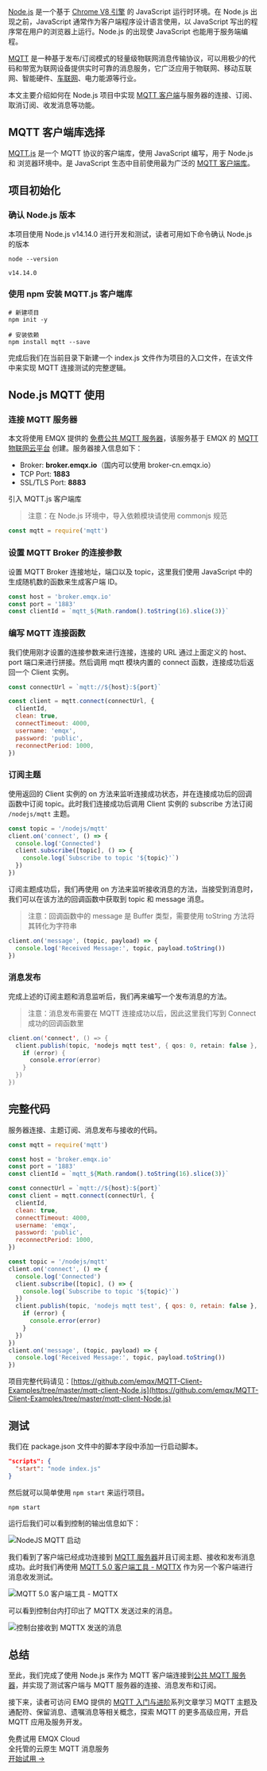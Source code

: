 [Node.js](https://nodejs.org/zh-cn/) 是一个基于 [Chrome V8 引擎](https://v8.dev/) 的 JavaScript 运行时环境。在 Node.js 出现之前，JavaScript 通常作为客户端程序设计语言使用，以 JavaScript 写出的程序常在用户的浏览器上运行。Node.js 的出现使 JavaScript 也能用于服务端编程。

[MQTT](https://mqtt.org/) 是一种基于发布/订阅模式的轻量级物联网消息传输协议，可以用极少的代码和带宽为联网设备提供实时可靠的消息服务，它广泛应用于物联网、移动互联网、智能硬件、[车联网](https://www.emqx.com/zh/blog/category/internet-of-vehicles)、电力能源等行业。

本文主要介绍如何在 Node.js 项目中实现 [MQTT 客户端](https://www.emqx.com/zh/mqtt-client-sdk)与服务器的连接、订阅、取消订阅、收发消息等功能。


## MQTT 客户端库选择

[MQTT.js](https://github.com/mqttjs/MQTT.js) 是一个 MQTT 协议的客户端库，使用 JavaScript 编写，用于 Node.js 和 浏览器环境中。是 JavaScript 生态中目前使用最为广泛的 [MQTT 客户端库](https://www.emqx.com/zh/blog/introduction-to-the-commonly-used-mqtt-client-library)。

## 项目初始化

### 确认 Node.js 版本

本项目使用 Node.js v14.14.0 进行开发和测试，读者可用如下命令确认 Node.js 的版本

```shell
node --version

v14.14.0
```

### 使用 npm 安装 MQTT.js 客户端库

```shell
# 新建项目
npm init -y

# 安装依赖
npm install mqtt --save
```

完成后我们在当前目录下新建一个 index.js 文件作为项目的入口文件，在该文件中来实现 MQTT 连接测试的完整逻辑。

## Node.js MQTT 使用

### 连接 MQTT 服务器

本文将使用 EMQX 提供的 [免费公共 MQTT 服务器](https://www.emqx.com/zh/mqtt/public-mqtt5-broker)，该服务基于 EMQX 的 [MQTT 物联网云平台](https://www.emqx.com/zh/cloud) 创建。服务器接入信息如下：

- Broker: **broker.emqx.io**（国内可以使用 broker-cn.emqx.io）
- TCP Port: **1883**
- SSL/TLS Port: **8883**

引入 MQTT.js 客户端库

> 注意：在 Node.js 环境中，导入依赖模块请使用 commonjs 规范

```javascript
const mqtt = require('mqtt')
```

### 设置 MQTT Broker 的连接参数

设置 MQTT Broker 连接地址，端口以及 topic，这里我们使用 JavaScript 中的生成随机数的函数来生成客户端 ID。

```javascript
const host = 'broker.emqx.io'
const port = '1883'
const clientId = `mqtt_${Math.random().toString(16).slice(3)}`
```

### 编写 MQTT 连接函数

我们使用刚才设置的连接参数来进行连接，连接的 URL 通过上面定义的 host、port 端口来进行拼接。然后调用 mqtt 模块内置的 connect 函数，连接成功后返回一个 Client 实例。

```javascript
const connectUrl = `mqtt://${host}:${port}`

const client = mqtt.connect(connectUrl, {
  clientId,
  clean: true,
  connectTimeout: 4000,
  username: 'emqx',
  password: 'public',
  reconnectPeriod: 1000,
})
```

### 订阅主题

使用返回的 Client 实例的 on 方法来监听连接成功状态，并在连接成功后的回调函数中订阅 topic。此时我们连接成功后调用 Client 实例的 subscribe 方法订阅 `/nodejs/mqtt` 主题。

```javascript
const topic = '/nodejs/mqtt'
client.on('connect', () => {
  console.log('Connected')
  client.subscribe([topic], () => {
    console.log(`Subscribe to topic '${topic}'`)
  })
})
```

订阅主题成功后，我们再使用 on 方法来监听接收消息的方法，当接受到消息时，我们可以在该方法的回调函数中获取到 topic 和 message 消息。

> 注意：回调函数中的 message 是 Buffer 类型，需要使用 toString 方法将其转化为字符串

```javascript
client.on('message', (topic, payload) => {
  console.log('Received Message:', topic, payload.toString())
})
```

### 消息发布

完成上述的订阅主题和消息监听后，我们再来编写一个发布消息的方法。

> 注意：消息发布需要在 MQTT 连接成功以后，因此这里我们写到 Connect 成功的回调函数里

```java
client.on('connect', () => {
  client.publish(topic, 'nodejs mqtt test', { qos: 0, retain: false }, (error) => {
    if (error) {
      console.error(error)
    }
  })
})
```

## 完整代码

服务器连接、主题订阅、消息发布与接收的代码。

```javascript
const mqtt = require('mqtt')

const host = 'broker.emqx.io'
const port = '1883'
const clientId = `mqtt_${Math.random().toString(16).slice(3)}`

const connectUrl = `mqtt://${host}:${port}`
const client = mqtt.connect(connectUrl, {
  clientId,
  clean: true,
  connectTimeout: 4000,
  username: 'emqx',
  password: 'public',
  reconnectPeriod: 1000,
})

const topic = '/nodejs/mqtt'
client.on('connect', () => {
  console.log('Connected')
  client.subscribe([topic], () => {
    console.log(`Subscribe to topic '${topic}'`)
  })
  client.publish(topic, 'nodejs mqtt test', { qos: 0, retain: false }, (error) => {
    if (error) {
      console.error(error)
    }
  })
})
client.on('message', (topic, payload) => {
  console.log('Received Message:', topic, payload.toString())
})
```

项目完整代码请见：[https://github.com/emqx/MQTT-Client-Examples/tree/master/mqtt-client-Node.js](https://github.com/emqx/MQTT-Client-Examples/tree/master/mqtt-client-Node.js)

## 测试

我们在 package.json 文件中的脚本字段中添加一行启动脚本。

```json
"scripts": {
  "start": "node index.js"
}
```

然后就可以简单使用 `npm start` 来运行项目。

```shell
npm start
```

运行后我们可以看到控制的输出信息如下：

![NodeJS MQTT 启动](https://assets.emqx.com/images/9897e6cd56163dfe7139cf6d84361e63.png)

我们看到了客户端已经成功连接到 [MQTT 服务器](https://www.emqx.io/zh)并且订阅主题、接收和发布消息成功。此时我们再使用 [MQTT 5.0 客户端工具 - MQTTX](https://mqttx.app/zh) 作为另一个客户端进行消息收发测试。

![MQTT 5.0 客户端工具 - MQTTX](https://assets.emqx.com/images/5c841598f78eed0b186572165832f861.png)

可以看到控制台内打印出了 MQTTX 发送过来的消息。

![控制台接收到 MQTTX 发送的消息](https://assets.emqx.com/images/02d8a35312ca1309f18a628dacca8910.png)


## 总结

至此，我们完成了使用 Node.js 来作为 MQTT 客户端连接到[公共 MQTT 服务器](https://www.emqx.com/zh/mqtt/public-mqtt5-broker)，并实现了测试客户端与 MQTT 服务器的连接、消息发布和订阅。

接下来，读者可访问 EMQ 提供的 [MQTT 入门与进阶](https://www.emqx.com/zh/mqtt-guide)系列文章学习 MQTT 主题及通配符、保留消息、遗嘱消息等相关概念，探索 MQTT 的更多高级应用，开启 MQTT 应用及服务开发。

<section class="promotion">
    <div>
        免费试用 EMQX Cloud
        <div class="is-size-14 is-text-normal has-text-weight-normal">全托管的云原生 MQTT 消息服务</div>
    </div>
    <a href="https://accounts-zh.emqx.com/signup?continue=https://cloud.emqx.com/console/deployments/0?oper=new" class="button is-gradient px-5">开始试用 →</a >
</section>
